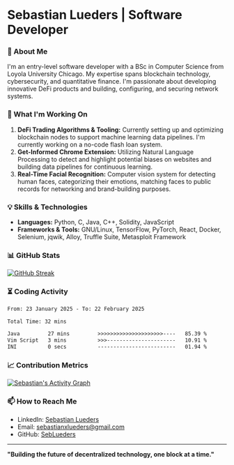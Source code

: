 # Sebastian Lueders | Software Developer

### 🚀 About Me
I'm an entry-level software developer with a BSc in Computer Science from Loyola University Chicago. My expertise spans blockchain technology, cybersecurity, and quantitative finance. I'm passionate about developing innovative DeFi products and building, configuring, and securing network systems.

### 🔭 What I'm Working On
1. **DeFi Trading Algorithms & Tooling:** Currently setting up and optimizing blockchain nodes to support machine learning data pipelines. I'm currently working on a no-code flash loan system.
2. **Get-Informed Chrome Extension:** Utilizing Natural Language Processing to detect and highlight potential biases on websites and building data pipelines for continuous learning.
3. **Real-Time Facial Recognition:** Computer vision system for detecting human faces, categorizing their emotions, matching faces to public records for networking and brand-building purposes.

### 💡 Skills & Technologies
- **Languages:** Python, C, Java, C++, Solidity, JavaScript
- **Frameworks & Tools:** GNU/Linux, TensorFlow, PyTorch, React, Docker, Selenium, jqwik, Alloy, Truffle Suite, Metasploit Framework

### 📊 GitHub Stats
[![GitHub Streak](https://streak-stats.demolab.com?user=sebastianlueders&theme=dark&border_radius=5)](https://git.io/streak-stats)


### ⏳ Coding Activity
<!--START_SECTION:waka-->

```txt
From: 23 January 2025 - To: 22 February 2025

Total Time: 32 mins

Java         27 mins         >>>>>>>>>>>>>>>>>>>>>----   85.39 %
Vim Script   3 mins          >>>----------------------   10.91 %
INI          0 secs          -------------------------   01.94 %
```

<!--END_SECTION:waka-->


### 📈 Contribution Metrics
[![Sebastian's Activity Graph](https://github-readme-activity-graph.vercel.app/graph?username=sebastianlueders&theme=react-dark)](https://github.com/ashutosh00710/github-readme-activity-graph)


### 📫 How to Reach Me
- LinkedIn: [Sebastian Lueders](https://www.linkedin.com/in/sebastian-lueders-6bb054139/)
- Email: [sebastianxlueders@gmail.com](mailto:sebastianxlueders@gmail.com)
- GitHub: [SebLueders](https://github.com/SebLueders)

---
**"Building the future of decentralized technology, one block at a time."**
